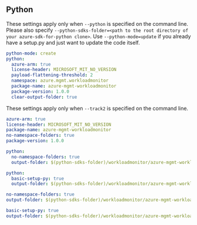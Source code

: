 ## Python

These settings apply only when `--python` is specified on the command line.
Please also specify `--python-sdks-folder=<path to the root directory of your azure-sdk-for-python clone>`.
Use `--python-mode=update` if you already have a setup.py and just want to update the code itself.

```yaml !$(track2)
python-mode: create
python:
  azure-arm: true
  license-header: MICROSOFT_MIT_NO_VERSION
  payload-flattening-threshold: 2
  namespace: azure.mgmt.workloadmonitor
  package-name: azure-mgmt-workloadmonitor
  package-version: 1.0.0
  clear-output-folder: true
```

These settings apply only when `--track2` is specified on the command line.

``` yaml $(track2)
azure-arm: true
license-header: MICROSOFT_MIT_NO_VERSION
package-name: azure-mgmt-workloadmonitor
no-namespace-folders: true
package-version: 1.0.0
```

``` yaml $(python) && $(python-mode) == 'update' && !$(track2)
python:
  no-namespace-folders: true
  output-folder: $(python-sdks-folder)/workloadmonitor/azure-mgmt-workloadmonitor/azure/mgmt/workloadmonitor
```

``` yaml $(python) && $(python-mode) == 'create' && !$(track2)
python:
  basic-setup-py: true
  output-folder: $(python-sdks-folder)/workloadmonitor/azure-mgmt-workloadmonitor
```

``` yaml $(python) && $(python-mode) == 'update' && $(track2)
no-namespace-folders: true
output-folder: $(python-sdks-folder)/workloadmonitor/azure-mgmt-workloadmonitor/azure/mgmt/workloadmonitor
```

``` yaml $(python) && $(python-mode) == 'create' && $(track2)
basic-setup-py: true
output-folder: $(python-sdks-folder)/workloadmonitor/azure-mgmt-workloadmonitor
```